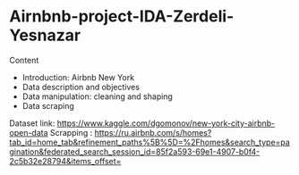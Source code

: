 # Airnbnb-project-IDA-Zerdeli-Yesnazar


Content
- Introduction: Airbnb New York
- Data description and objectives
- Data manipulation: cleaning and shaping
- Data scraping


Dataset link: https://www.kaggle.com/dgomonov/new-york-city-airbnb-open-data
Scrapping : https://ru.airbnb.com/s/homes?tab_id=home_tab&refinement_paths%5B%5D=%2Fhomes&search_type=pagination&federated_search_session_id=85f2a593-69e1-4907-b0f4-2c5b32e28794&items_offset=

